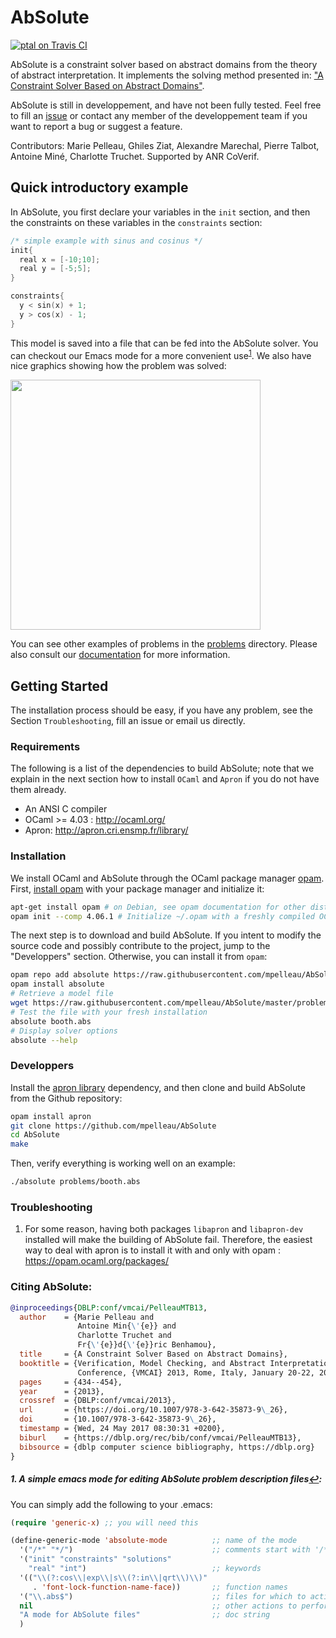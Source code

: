 # AbSolute

[![ptal on Travis CI][travis-image]][travis]

[travis-image]: https://travis-ci.org/ptal/AbSolute.png
[travis]: https://travis-ci.org/ptal/AbSolute

AbSolute is a constraint solver based on abstract domains from the theory of abstract interpretation.
It implements the solving method presented in: ["A Constraint Solver Based on Abstract Domains"](https://hal.archives-ouvertes.fr/hal-00785604/file/Pelleau_Mine_Truchet_Benhamou.pdf).

AbSolute is still in developpement, and have not been fully tested.
Feel free to fill an [issue](https://github.com/mpelleau/AbSolute/issues) or contact any member of the developpement team if you want to report a bug or suggest a feature.

Contributors: Marie Pelleau, Ghiles Ziat, Alexandre Marechal, Pierre Talbot, Antoine Miné, Charlotte Truchet.
Supported by ANR CoVerif.

## Quick introductory example

In AbSolute, you first declare your variables in the `init` section, and then the constraints on these variables in the `constraints` section:

```c
/* simple example with sinus and cosinus */
init{
  real x = [-10;10];
  real y = [-5;5];
}

constraints{
  y < sin(x) + 1;
  y > cos(x) - 1;
}
```

This model is saved into a file that can be fed into the AbSolute solver. You can checkout our Emacs mode for a more convenient use<sup id="a1">[1](#emacs)</sup>.
We also have nice graphics showing how the problem was solved:

<img src="https://github.com/mpelleau/AbSolute/blob/master/imgs/t2.png" width="400" height="400">

You can see other examples of problems in the [problems](https://github.com/mpelleau/AbSolute/tree/master/problems) directory.
Please also consult our [documentation](https://github.com/mpelleau/AbSolute/blob/master/documentation.pdf) for more information.

## Getting Started

The installation process should be easy, if you have any problem, see the Section `Troubleshooting`, fill an issue or email us directly.

### Requirements

The following is a list of the dependencies to build AbSolute; note that we explain in the next section how to install `OCaml` and `Apron` if you do not have them already.

- An ANSI C compiler
- OCaml >= 4.03 : http://ocaml.org/
- Apron: http://apron.cri.ensmp.fr/library/

### Installation

We install OCaml and AbSolute through the OCaml package manager [opam](http://opam.ocaml.org/).
First, [install opam](http://opam.ocaml.org/doc/Install.html) with your package manager and initialize it:
```sh
apt-get install opam # on Debian, see opam documentation for other distributions.
opam init --comp 4.06.1 # Initialize ~/.opam with a freshly compiled OCaml 4.06.1
```

The next step is to download and build AbSolute.
If you intent to modify the source code and possibly contribute to the project, jump to the "Developpers" section.
Otherwise, you can install it from `opam`:

```sh
opam repo add absolute https://raw.githubusercontent.com/mpelleau/AbSolute/master
opam install absolute
# Retrieve a model file
wget https://raw.githubusercontent.com/mpelleau/AbSolute/master/problems/booth.abs
# Test the file with your fresh installation
absolute booth.abs
# Display solver options
absolute --help
```

### Developpers

Install the [apron library](http://apron.cri.ensmp.fr/library/) dependency, and then clone and build AbSolute from the Github repository:

```sh
opam install apron
git clone https://github.com/mpelleau/AbSolute
cd AbSolute
make
```

Then, verify everything is working well on an example:

```sh
./absolute problems/booth.abs
```

### Troubleshooting

1. For some reason, having both packages `libapron` and `libapron-dev` installed will make the building of AbSolute fail.
Therefore, the easiest way to deal with apron is to install it with and only with opam : https://opam.ocaml.org/packages/

### Citing AbSolute:

```bibtex
@inproceedings{DBLP:conf/vmcai/PelleauMTB13,
  author    = {Marie Pelleau and
               Antoine Min{\'{e}} and
               Charlotte Truchet and
               Fr{\'{e}}d{\'{e}}ric Benhamou},
  title     = {A Constraint Solver Based on Abstract Domains},
  booktitle = {Verification, Model Checking, and Abstract Interpretation, 14th International
               Conference, {VMCAI} 2013, Rome, Italy, January 20-22, 2013. Proceedings},
  pages     = {434--454},
  year      = {2013},
  crossref  = {DBLP:conf/vmcai/2013},
  url       = {https://doi.org/10.1007/978-3-642-35873-9\_26},
  doi       = {10.1007/978-3-642-35873-9\_26},
  timestamp = {Wed, 24 May 2017 08:30:31 +0200},
  biburl    = {https://dblp.org/rec/bib/conf/vmcai/PelleauMTB13},
  bibsource = {dblp computer science bibliography, https://dblp.org}
}
```

##### <b id="emacs">1</b>. A simple emacs mode for editing AbSolute problem description files[↩](#a1):
You can simply add the following to your .emacs:
```lisp
(require 'generic-x) ;; you will need this

(define-generic-mode 'absolute-mode          ;; name of the mode
  '("/*" "*/")                               ;; comments start with '/*' and end with '*/'
  '("init" "constraints" "solutions"
    "real" "int")                            ;; keywords
  '(("\\(?:cos\\|exp\\|s\\(?:in\\|qrt\\)\\)"
     . 'font-lock-function-name-face))       ;; function names
  '("\\.abs$")                               ;; files for which to activate this mode
  nil                                        ;; other actions to perform
  "A mode for AbSolute files"                ;; doc string
  )
```